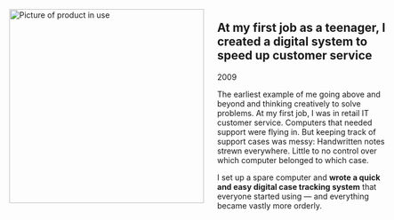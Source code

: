 <img src="{{ '/assets/pc-klinik-2009.JPG' | url }}" width="350" alt="Picture of product in use" style="float: left; margin: .5rem 1.5rem 1.5rem -12rem">

## At my first job as a teenager, I created a digital system to speed up customer service

<p class="meta">2009</p>

The earliest example of me going above and beyond and thinking creatively to solve problems. At my first job, I was in retail IT customer service. Computers that needed support were flying in. But keeping track of support cases was messy: Handwritten notes strewn everywhere. Little to no control over which computer belonged to which case.

I set up a spare computer and **wrote a quick and easy digital case tracking system** that everyone started using — and everything became vastly more orderly.
